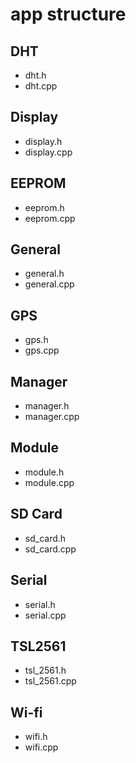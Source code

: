 # app structure

## DHT

- dht.h
- dht.cpp

## Display

- display.h
- display.cpp

## EEPROM

- eeprom.h
- eeprom.cpp

## General

- general.h
- general.cpp

## GPS

- gps.h
- gps.cpp

## Manager

- manager.h
- manager.cpp

## Module

- module.h
- module.cpp

## SD Card

- sd_card.h
- sd_card.cpp

## Serial

- serial.h
- serial.cpp

## TSL2561

- tsl_2561.h
- tsl_2561.cpp

## Wi-fi

- wifi.h
- wifi.cpp
